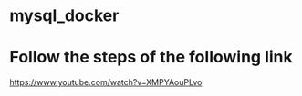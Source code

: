 # mysql_docker
# Follow the steps of the following link
https://www.youtube.com/watch?v=XMPYAouPLvo

